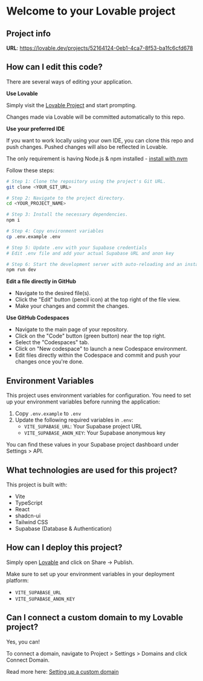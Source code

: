 # Welcome to your Lovable project

## Project info

**URL**: https://lovable.dev/projects/52164124-0eb1-4ca7-8f53-ba1fc6cfd678

## How can I edit this code?

There are several ways of editing your application.

**Use Lovable**

Simply visit the [Lovable Project](https://lovable.dev/projects/52164124-0eb1-4ca7-8f53-ba1fc6cfd678) and start prompting.

Changes made via Lovable will be committed automatically to this repo.

**Use your preferred IDE**

If you want to work locally using your own IDE, you can clone this repo and push changes. Pushed changes will also be reflected in Lovable.

The only requirement is having Node.js & npm installed - [install with nvm](https://github.com/nvm-sh/nvm#installing-and-updating)

Follow these steps:

```sh
# Step 1: Clone the repository using the project's Git URL.
git clone <YOUR_GIT_URL>

# Step 2: Navigate to the project directory.
cd <YOUR_PROJECT_NAME>

# Step 3: Install the necessary dependencies.
npm i

# Step 4: Copy environment variables
cp .env.example .env

# Step 5: Update .env with your Supabase credentials
# Edit .env file and add your actual Supabase URL and anon key

# Step 6: Start the development server with auto-reloading and an instant preview.
npm run dev
```

**Edit a file directly in GitHub**

- Navigate to the desired file(s).
- Click the "Edit" button (pencil icon) at the top right of the file view.
- Make your changes and commit the changes.

**Use GitHub Codespaces**

- Navigate to the main page of your repository.
- Click on the "Code" button (green button) near the top right.
- Select the "Codespaces" tab.
- Click on "New codespace" to launch a new Codespace environment.
- Edit files directly within the Codespace and commit and push your changes once you're done.

## Environment Variables

This project uses environment variables for configuration. You need to set up your environment variables before running the application:

1. Copy `.env.example` to `.env`
2. Update the following required variables in `.env`:
   - `VITE_SUPABASE_URL`: Your Supabase project URL
   - `VITE_SUPABASE_ANON_KEY`: Your Supabase anonymous key

You can find these values in your Supabase project dashboard under Settings > API.

## What technologies are used for this project?

This project is built with:

- Vite
- TypeScript
- React
- shadcn-ui
- Tailwind CSS
- Supabase (Database & Authentication)

## How can I deploy this project?

Simply open [Lovable](https://lovable.dev/projects/52164124-0eb1-4ca7-8f53-ba1fc6cfd678) and click on Share -> Publish.

Make sure to set up your environment variables in your deployment platform:
- `VITE_SUPABASE_URL`
- `VITE_SUPABASE_ANON_KEY`

## Can I connect a custom domain to my Lovable project?

Yes, you can!

To connect a domain, navigate to Project > Settings > Domains and click Connect Domain.

Read more here: [Setting up a custom domain](https://docs.lovable.dev/tips-tricks/custom-domain#step-by-step-guide)
